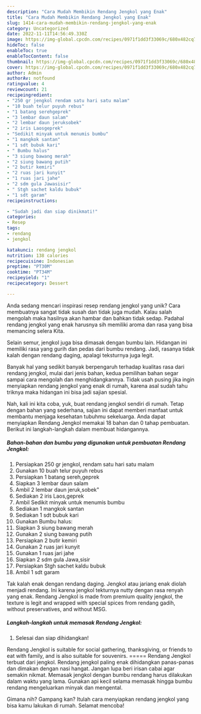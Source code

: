 ```yaml
---
description: "Cara Mudah Membikin Rendang Jengkol yang Enak"
title: "Cara Mudah Membikin Rendang Jengkol yang Enak"
slug: 1414-cara-mudah-membikin-rendang-jengkol-yang-enak
category: Uncategorized
date: 2022-11-11T14:56:49.330Z
image: https://img-global.cpcdn.com/recipes/0971f1dd3f33069c/680x482cq70/rendang-jengkol-foto-resep-utama.jpg
hideToc: false
enableToc: true
enableTocContent: false
thumbnail: https://img-global.cpcdn.com/recipes/0971f1dd3f33069c/680x482cq70/rendang-jengkol-foto-resep-utama.jpg
cover: https://img-global.cpcdn.com/recipes/0971f1dd3f33069c/680x482cq70/rendang-jengkol-foto-resep-utama.jpg
author: Admin
authorAv: notfound
ratingvalue: 4
reviewcount: 21
recipeingredient:
- "250 gr jengkol rendam satu hari satu malam"
- "10 buah telur puyuh rebus"
- "1 batang serehgeprek"
- "3 lembar daun salam"
- "2 lembar daun jeruksobek"
- "2 iris Laosgeprek"
- "Sedikit minyak untuk menumis bumbu"
- "1 mangkok santan"
- "1 sdt bubuk kari"
- " Bumbu halus"
- "3 siung bawang merah"
- "2 siung bawang putih"
- "2 butir kemiri"
- "2 ruas jari kunyit"
- "1 ruas jari jahe"
- "2 sdm gula Jawasisir"
- " Stgh sachet kaldu bubuk"
- "1 sdt garam"
recipeinstructions:

- "Sudah jadi dan siap dinikmati!"
categories:
- Resep
tags:
- rendang
- jengkol

katakunci: rendang jengkol 
nutrition: 138 calories
recipecuisine: Indonesian
preptime: "PT30M"
cooktime: "PT34M"
recipeyield: "1"
recipecategory: Dessert

---
```





Anda sedang mencari inspirasi resep rendang jengkol yang unik? Cara membuatnya sangat tidak susah dan tidak juga mudah. Kalau salah mengolah maka hasilnya akan hambar dan bahkan tidak sedap. Padahal rendang jengkol yang enak harusnya sih memiliki aroma dan rasa yang bisa memancing selera Kita.





Selain semur, jengkol juga bisa dimasak dengan bumbu lain. Hidangan ini memiliki rasa yang gurih dan pedas dari bumbu rendang. Jadi, rasanya tidak kalah dengan rendang daging, apalagi teksturnya juga legit.

Banyak hal yang sedikit banyak berpengaruh terhadap kualitas rasa dari rendang jengkol, mulai dari jenis bahan, kedua pemilihan bahan segar sampai cara mengolah dan menghidangkannya. Tidak usah pusing jika ingin menyiapkan rendang jengkol yang enak di rumah, karena asal sudah tahu triknya maka hidangan ini bisa jadi sajian spesial.






Nah, kali ini kita coba, yuk, buat rendang jengkol sendiri di rumah. Tetap dengan bahan yang sederhana, sajian ini dapat memberi manfaat untuk membantu menjaga kesehatan tubuhmu sekeluarga. Anda dapat menyiapkan Rendang Jengkol memakai 18 bahan dan 0 tahap pembuatan. Berikut ini langkah-langkah dalam membuat hidangannya.

<!--inarticleads1-->

##### Bahan-bahan dan bumbu yang digunakan untuk pembuatan Rendang Jengkol:

1. Persiapkan 250 gr jengkol, rendam satu hari satu malam
1. Gunakan 10 buah telur puyuh rebus
1. Persiapkan 1 batang sereh,geprek
1. Siapkan 3 lembar daun salam
1. Ambil 2 lembar daun jeruk,sobek&#34;
1. Sediakan 2 iris Laos,geprek
1. Ambil Sedikit minyak untuk menumis bumbu
1. Sediakan 1 mangkok santan
1. Sediakan 1 sdt bubuk kari
1. Gunakan  Bumbu halus:
1. Siapkan 3 siung bawang merah
1. Gunakan 2 siung bawang putih
1. Persiapkan 2 butir kemiri
1. Gunakan 2 ruas jari kunyit
1. Gunakan 1 ruas jari jahe
1. Siapkan 2 sdm gula Jawa,sisir
1. Persiapkan  Stgh sachet kaldu bubuk
1. Ambil 1 sdt garam


Tak kalah enak dengan rendang daging. Jengkol atau jariang enak diolah menjadi rendang. Ini karena jengkol tekturnya nutty dengan rasa renyah yang enak. Rendang Jengkol is made from premium quality jengkol, the texture is legit and wrapped with special spices from rendang gadih, without preservatives, and without MSG. 

<!--inarticleads2-->

##### Langkah-langkah untuk memasak Rendang Jengkol:


1. Selesai dan siap dihidangkan!

Rendang Jengkol is suitable for social gathering, thanksgiving, or friends to eat with family, and is also suitable for souvenirs. ===== Rendang Jengkol terbuat dari jengkol. Rendang jengkol paling enak dihidangkan panas-panas dan dimakan dengan nasi hangat. Jangan lupa beri irisan cabai agar semakin nikmat. Memasak jengkol dengan bumbu rendang harus dilakukan dalam waktu yang lama. Gunakan api kecil selama memasak hingga bumbu rendang mengeluarkan minyak dan mengental. 

Gimana nih? Gampang kan? Itulah cara menyiapkan rendang jengkol yang bisa kamu lakukan di rumah. Selamat mencoba!
